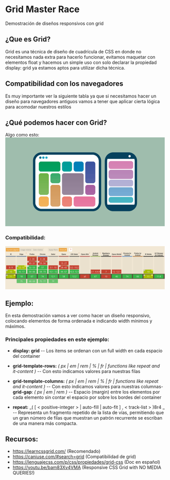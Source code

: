 # Grid Master Race
Demostración de diseños responsivos con grid

## ¿Que es Grid?
Grid es una técnica de diseño de cuadrícula de CSS en donde no necesitamos nada extra para hacerlo funcionar, evitamos maquetar con elementos float y hacemos un simple uso con solo declarar la propiedad display: grid ya estamos aptos para utilizar dicha técnica.

## Compatibilidad con los navegadores
Es muy importante ver la siguiente tabla ya que si necesitamos hacer un diseño para navegadores antiguos vamos a tener que aplicar cierta lógica para acomodar nuestros estilos

## ¿Qué podemos hacer con Grid?

Algo como esto:
![Alt text](./images/grid-example.png?raw=true "CanIuse")

### Compatibilidad:

![Alt text](./images/caniuse.png?raw=true "CanIuse")


## Ejemplo:

En esta demostración vamos a ver como hacer un diseño responsivo, colocando elementos de forma ordenada e indicando width mínimos y máximos.

### Principales propiedades en este ejemplo:

- **display: grid**
-- Los items se ordenan con un full width en cada espacio del container

- **grid-template-rows:** _( px | em | rem | % | fr | functions like repeat and it-content )_
-- Con esto indicamos valores para nuestras filas

- **grid-template-columns:** _( px | em | rem | % | fr | functions like repeat and it-content )_
-- Con esto indicamos valores para nuestras columnas- **grid-gap**: _( px | em | rem )_
-- Espacio (margin) entre los elementos por cada elemento sin contar el espacio por sobre los bordes del container

- **repeat:** _( [ < positive-integer > | auto-fill | auto-fit ] , < track-list > )8r4 _
-- Representa un fragmento repetido de la lista de vías, permitiendo que un gran número de filas que muestran un patrón recurrente se escriban de una manera más compacta.

## Recursos:
- https://learncssgrid.com/ (Recomendado)
- https://caniuse.com/#search=grid (Compatibilidad de grid)
- https://lenguajecss.com/p/css/propiedades/grid-css (Doc en español)
- https://youtu.be/bam83Xv4VMA (Responsive CSS Grid with NO MEDIA QUERIES!)
